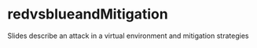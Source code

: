 # redvsblueandMitigation
Slides describe an attack in a virtual environment and mitigation strategies
